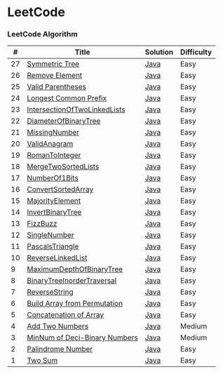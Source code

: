 
LeetCode
========

### LeetCode Algorithm

| #  | Title                                                                                           | Solution                                                       | Difficulty |
|----|-------------------------------------------------------------------------------------------------|----------------------------------------------------------------| ---------- |
| 27 | [Symmetric Tree](https://leetcode.com/problems/symmetric-tree/)                                 | [Java](./java/src/problem27/SymmetricTree.java)                |Easy|
| 26 | [Remove Element](https://leetcode.com/problems/remove-element/)                                 | [Java](./java/src/problem26/RemoveElement.java)                |Easy|
| 25 | [Valid Parentheses](https://leetcode.com/problems/valid-parentheses/)                           | [Java](./java/src/problem25/ValidParentheses.java)             |Easy|
| 24 | [Longest Common Prefix](https://leetcode.com/problems/longest-common-prefix/)                   | [Java](./java/src/problem24/LongestCommonPrefix.java)          |Easy|
| 23 | [IntersectionOfTwoLinkedLists](https://leetcode.com/problems/intersection-of-two-linked-lists/) | [Java](./java/src/problem23/IntersectionOfTwoLinkedLists.java) |Easy|
| 22 | [DiameterOfBinaryTree](https://leetcode.com/problems/diameter-of-binary-tree/)                  | [Java](./java/src/problem22/DiameterOfBinaryTree.java)         |Easy|
| 21 | [MissingNumber](https://leetcode.com/problems/missing-number/)                                  | [Java](./java/src/problem21/MissingNumber.java)                |Easy|
| 20 | [ValidAnagram](https://leetcode.com/problems/valid-anagram/)                                    | [Java](./java/src/problem20/ValidAnagram.java)                 |Easy|
| 19 | [RomanToInteger](https://leetcode.com/problems/roman-to-integer/)                               | [Java](./java/src/problem19/RomanToInteger.java)               |Easy|
| 18 | [MergeTwoSortedLists](https://leetcode.com/problems/merge-two-sorted-lists/)                    | [Java](./java/src/problem18/MergeTwoSortedLists.java)          |Easy|
| 17 | [NumberOf1Bits](https://leetcode.com/problems/number-of-1-bits/)                                | [Java](./java/src/problem17/NumberOf1Bits.java)                |Easy|
| 16 | [ConvertSortedArray](https://leetcode.com/problems/convert-sorted-array-to-binary-search-tree/) | [Java](./java/src/problem16/ConvertSortedArray.java)           |Easy|
| 15 | [MajorityElement](https://leetcode.com/problems/majority-element/)                              | [Java](./java/src/problem15/MajorityElement.java)              |Easy|
| 14 | [InvertBinaryTree](https://leetcode.com/problems/invert-binary-tree/)                           | [Java](./java/src/problem14/InvertBinaryTree.java)             |Easy|
| 13 | [FizzBuzz](https://leetcode.com/problems/fizz-buzz/)                                            | [Java](./java/src/problem13/FizzBuzz.java)                     |Easy|
| 12 | [SingleNumber](https://leetcode.com/problems/single-number/)                                    | [Java](./java/src/problem12/SingleNumber.java)                 |Easy|
| 11 | [PascalsTriangle](https://leetcode.com/problems/pascals-triangle/)                              | [Java](./java/src/problem11/PascalsTriangle.java)              |Easy|
| 10 | [ReverseLinkedList](https://leetcode.com/problems/reverse-linked-list/)                         | [Java](./java/src/problem10/ReverseLinkedList.java)            |Easy|
| 9  | [MaximumDepthOfBinaryTree](https://leetcode.com/problems/maximum-depth-of-binary-tree/)         | [Java](./java/src/problem9/MaximumDepthOfBinaryTree.java)      |Easy|
| 8  | [BinaryTreeInorderTraversal](https://leetcode.com/problems/binary-tree-inorder-traversal/)      | [Java](./java/src/problem8/BinaryTreeInorderTraversal.java)    |Easy|
| 7  | [ReverseString](https://leetcode.com/problems/reverse-string/)                                  | [Java](./java/src/problem7/ReverseString.java)                 |Easy|
| 6  | [Build Array from Permutation](https://leetcode.com/problems/build-array-from-permutation/)     | [Java](./java/src/problem6/BuildArrayFromPermutation.java)     |Easy|
| 5  | [Concatenation of Array](https://leetcode.com/problems/concatenation-of-array/)                 | [Java](./java/src/problem5/ConcatenationOfArray.java)          |Easy|
| 4  | [Add Two Numbers](https://leetcode.com/problems/add-two-numbers)                                | [Java](./java/src/problem4/AddTwoNumbers.java)                 |Medium|
| 3  | [MinNum of Deci-Binary Numbers](https://leetcode.com/problems/palindrome-number)                | [Java](./java/src/problem3/MinNumDeciBinaryNum.java)           |Medium|
| 2  | [Palindrome Number](https://leetcode.com/problems/palindrome-number)                            | [Java](./java/src/problem2/PalindromeNumber.java)              |Easy|
| 1  | [Two Sum](https://leetcode.com/problems/two-sum/)                                               | [Java](./java/src/problem1/TwoSum.java)                        |Easy|
